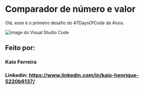 # Comparador de número e valor
Olá, esse é o primeiro desafio do #7DaysOfCode da Alura.

![image do Visual Studio Code](https://user-images.githubusercontent.com/121730814/221180526-d6b54435-968d-4f21-bc39-0a8e5e78bf9a.png)

## Feito por:

### Kaio Ferreira

### Linkedin: https://www.linkedin.com/in/kaio-henrique-5220b6137/
